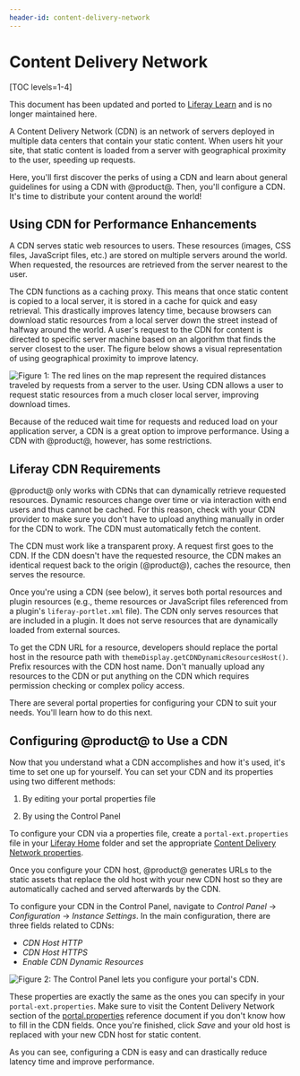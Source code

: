 ```yaml
---
header-id: content-delivery-network
---
```


# Content Delivery Network

[TOC levels=1-4]

<aside class="alert alert-info">
  <span class="wysiwyg-color-blue120">This document has been updated and ported to <a href="https://learn.liferay.com/dxp/7.x/en/installation-and-upgrades/setting-up-liferay-dxp/using-a-cdn.html">Liferay Learn</a> and is no longer maintained here.</span>
</aside>

A Content Delivery Network (CDN) is an network of servers deployed in multiple
data centers that contain your static content. When users hit your site, that
static content is loaded from a server with geographical proximity to the user,
speeding up requests. 

Here, you'll first discover the perks of using a CDN and learn about general
guidelines for using a CDN with @product@. Then, you'll configure a CDN. It's
time to distribute your content around the world!

## Using CDN for Performance Enhancements

A CDN serves static web resources to users. These resources (images, CSS files,
JavaScript files, etc.) are stored on multiple servers around the world. When
requested, the resources are retrieved from the server nearest to the user.

The CDN functions as a caching proxy. This means that once static content is
copied to a local server, it is stored in a cache for quick and easy retrieval.
This drastically improves latency time, because browsers can download static
resources from a local server down the street instead of halfway around the
world. A user's request to the CDN for content is directed to specific server
machine based on an algorithm that finds the server closest to the user. The
figure below shows a visual representation of using geographical proximity to
improve latency.

![Figure 1: The red lines on the map represent the required distances traveled by requests from a server to the user. Using CDN allows a user to request static resources from a much closer local server, improving download times.](../../images/cdn-map.png)

Because of the reduced wait time for requests and reduced load on your
application server, a CDN is a great option to improve performance. Using a CDN
with @product@, however, has some restrictions.

## Liferay CDN Requirements

@product@ only works with CDNs that can dynamically retrieve requested
resources. Dynamic resources change over time or via interaction with end users
and thus cannot be cached. For this reason, check with your CDN provider to make
sure you don't have to upload anything manually in order for the CDN to work.
The CDN must automatically fetch the content.

The CDN must work like a transparent proxy. A request first goes to the CDN. If
the CDN doesn't have the requested resource, the CDN makes an identical request
back to the origin (@product@), caches the resource, then serves the resource.

Once you're using a CDN (see below), it serves both portal resources and plugin
resources (e.g., theme resources or JavaScript files referenced from a plugin's
`liferay-portlet.xml` file). The CDN only serves resources that are included in
a plugin. It does not serve resources that are dynamically loaded from external
sources.

To get the CDN URL for a resource, developers should replace the portal host in
the resource path with `themeDisplay.getCDNDynamicResourcesHost()`. Prefix
resources with the CDN host name. Don't manually upload any resources to the CDN
or put anything on the CDN which requires permission checking or complex policy
access.

There are several portal properties for configuring your CDN to suit your
needs. You'll learn how to do this next.

## Configuring @product@ to Use a CDN

Now that you understand what a CDN accomplishes and how it's used, it's time to
set one up for yourself. You can set your CDN and its properties using two
different methods:

1. By editing your portal properties file

2. By using the Control Panel

To configure your CDN via a properties file, create a
`portal-ext.properties` file in your
[Liferay Home](/docs/7-2/deploy/-/knowledge_base/d/liferay-home)
folder and set the appropriate
[Content Delivery Network properties](@platform-ref@/7.2-latest/propertiesdoc/portal.properties.html#Content%20Delivery%20Network).

Once you configure your CDN host, @product@ generates URLs to the static assets
that replace the old host with your new CDN host so they are automatically
cached and served afterwards by the CDN.

To configure your CDN in the Control Panel, navigate to *Control Panel* &rarr;
*Configuration* &rarr; *Instance Settings*. In the main configuration, there are
three fields related to CDNs:

- *CDN Host HTTP*
- *CDN Host HTTPS*
- *Enable CDN Dynamic Resources*

![Figure 2: The Control Panel lets you configure your portal's CDN.](../../images/cdn-control-panel.png)

These properties are exactly the same as the ones you can specify in your
`portal-ext.properties`. Make sure to visit the Content Delivery Network section
of the
[portal.properties](@platform-ref@/7.2-latest/propertiesdoc/portal.properties.html#Content%20Delivery%20Network)
reference document if you don't know how to fill in the CDN fields. Once you're
finished, click *Save* and your old host is replaced with your new CDN host for
static content.

As you can see, configuring a CDN is easy and can drastically reduce latency
time and improve performance.
